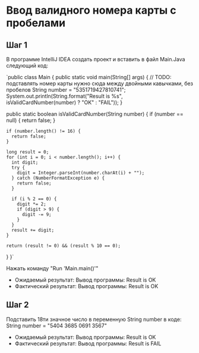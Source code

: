 # Ввод валидного номера карты c пробелами
## Шаг 1
В программе IntelliJ IDEA создать проект и вставить в файл Main.Java следующий код:

`public class Main {
  public static void main(String[] args) {
    // TODO: подставлять номер карты нужно сюда между двойными кавычками, без пробелов
    String number = "5351719427810741";
    System.out.println(String.format("Result is %s", isValidCardNumber(number) ? "OK" : "FAIL"));
  }

  public static boolean isValidCardNumber(String number) {
    if (number == null) {
      return false;
    }

    if (number.length() != 16) {
      return false;
    }

    long result = 0;
    for (int i = 0; i < number.length(); i++) {
      int digit;
      try {
        digit = Integer.parseInt(number.charAt(i) + "");
      } catch (NumberFormatException e) {
        return false;
      }

      if (i % 2 == 0) {
        digit *= 2;
        if (digit > 9) {
          digit -= 9;
        }
      }
      result += digit;
    }

    return (result != 0) && (result % 10 == 0);
  }
}`

Нажать команду "Run 'Main.main()'"

+ Ожидаемый результат:
Вывод программы: Result is OK
+ Фактический результат:
Вывод программы: Result is OK

## Шаг 2

Подставить 18ти значное число в переменную String number в коде:
String number = "5404 3685 0691 3567"

+ Ожидаемый результат:
Вывод программы: Result is OK
+ Фактический результат:
Вывод программы: Result is FAIL